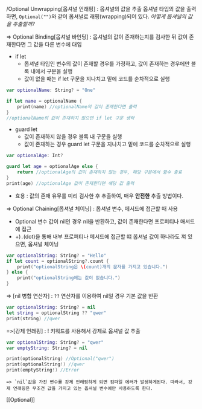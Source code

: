 /Optional Unwrapping[옵셔널 언래핑] : 옵셔널의 값을 추출
옵셔널 타입의 값을 출력하면, `Optional("")`와 같이 옵셔널로 래핑(wrapping)되어 있다. 
*어떻게 옵셔널의 값을 추출할까?*

 => Optional Binding[옵셔널 바인딩] : 옵셔널의 값이 존재하는지를 검사한 뒤 값이 존재한다면 그 값을 다른 변수에 대입
- if let
	- 옵셔널 타입인 변수의 값이 존재할 경우를 가정하고, 값이 존재하는 경우에만 블록 내에서 구문을 실행
	- 값이 없을 때는 if let 구문을 지나치고 밑에 코드를 순차적으로 실행
```swift
var optionalName: String? = "One"

if let name = optionalName {
	print(name) //optionalName의 값이 존재한다면 출력
}
//optionalName의 값이 존재하지 않으면 if let 구문 생략
```
- guard let
	- 값이 존재하지 않을 경우 블록 내 구문을 실행
	- 값이 존재하는 경우 guard let 구문을 지나치고 밑에 코드를 순차적으로 실행
```swift
var optionalAge: Int?

guard let age = optionalAge else {
	return //optionalAge의 값이 존재하지 않는 경우, 해당 구문에서 함수 종료
}
print(age) //optionalAge 값이 존재한다면 해당 값 출력
```
- 효용 : 값의 존재 유무를 미리 검사한 후 추출하여, 매우 **안전한** 추출 방법이다.

=> Optional Chaining[옵셔널 체이닝] : 옵셔널 변수, 메서드에 접근할 때 사용
- Optional 변수 값이 nil인 경우 nil을 반환하고, 값이 존재한다면 프로퍼티나 매서드에 접근
- +)`.`(dot)을 통해 내부 프로퍼티나 메서드에 접근할 떄 옵셔널 값이 하나라도 껴 있으면, 옵셔널 체이닝
```swift
var optionalString: String? = "Hello"
if let count = optionalString?.count {
	print("optionalString은 \(count)개의 문자를 가지고 있습니다.")
} else {
	print("optionalString에는 값이 없습니다.")
}
```

=> [nil 병합 연산자] : `??` 연산자를 이용하여 nil일 경우 기본 값을 반환
```swift
var optionalString: String? = nil
let string = optionalString ?? "qwer"
print(string) //qwer
```


=>[강제 언래핑] :  ! 키워드를 사용해서 강제로 옵셔널 값 추출
```swift
var optionalString: String? = "qwer"
var emptyString: String? = nil

print(optionalString) //Optional("qwer")
print(optionalString!) //qwer
print(emptyString!) //Error
```
	=> `nil`값을 가진 변수를 강제 언래핑하게 되면 컴파일 에러가 발생하게된다. 따라서, 강제 언래핑은 무조건 값을 가지고 있는 옵셔널 변수에만 사용하도록 한다.



[[Optional]]
